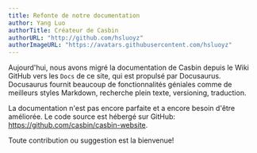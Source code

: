 ```yaml
---
title: Refonte de notre documentation
author: Yang Luo
authorTitle: Créateur de Casbin
authorURL: "http://github.com/hsluoyz"
authorImageURL: "https://avatars.githubusercontent.com/hsluoyz"
---
```


Aujourd'hui, nous avons migré la documentation de Casbin depuis le Wiki GitHub vers les `Docs` de ce site, qui est propulsé par Docusaurus. Docusaurus fournit beaucoup de fonctionnalités géniales comme de meilleurs styles Markdown, recherche plein texte, versioning, traduction.

La documentation n'est pas encore parfaite et a encore besoin d'être améliorée. Le code source est hébergé sur GitHub: https://github.com/casbin/casbin-website.

Toute contribution ou suggestion est la bienvenue!
